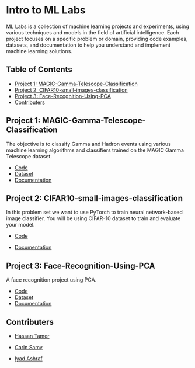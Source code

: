 # Intro to ML Labs

ML Labs is a collection of machine learning projects and experiments, using various techniques and models in the field of artificial intelligence. Each project focuses on a specific problem or domain, providing code examples, datasets, and documentation to help you understand and implement machine learning solutions.

## Table of Contents

- [Project 1: MAGIC-Gamma-Telescope-Classification](#project-1-MAGIC-Gamma-Telescope-Classification)
- [Project 2: CIFAR10-small-images-classification](#project-2-CIFAR10-small-images-classification)
- [Project 3: Face-Recognition-Using-PCA](#project-3-Face-Recognition-Using-PCA)
- [Contributers](#Contributers)
## Project 1: MAGIC-Gamma-Telescope-Classification

The objective is to classify Gamma and Hadron events using various machine learning algorithms and classifiers trained on the MAGIC Gamma Telescope dataset.

- [Code](./MAGIC-Gamma-Telescope-Classification)
- [Dataset](./MAGIC-Gamma-Telescope-Classification/magic04.data)
- [Documentation](./MAGIC-Gamma-Telescope-Classification/README.md)

## Project 2: CIFAR10-small-images-classification

In this problem set we want to use PyTorch to train neural network-based image classifier. You will be using CIFAR-10 dataset to train and evaluate your model.

- [Code](./CIFAR10-small-images-classification)
<!-- - [Dataset](./CIFAR10-small-images-classification/data) -->
- [Documentation](./CIFAR10-small-images-classification/README.md)

## Project 3: Face-Recognition-Using-PCA

A face recognition project using PCA.

- [Code](./Face-Recognition-Using-PCA)
- [Dataset](./Face-Recognition-Using-PCA/dataset/)
- [Documentation](./Face-Recognition-Using-PCA/README.md)


## Contributers

- [Hassan Tamer](https://github.com/Hassan-Tamer)

- [Carin Samy](https://github.com/CarinSamy)

- [Iyad Ashraf](https://github.com/eyadashrafkh)

